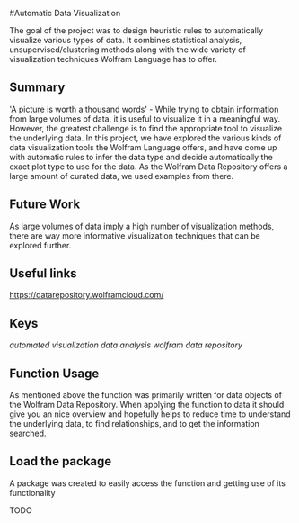 #Automatic Data Visualization

The goal of the project was to design heuristic rules to automatically visualize various types of data. It combines statistical analysis, unsupervised/clustering methods along with the wide variety of visualization techniques Wolfram Language has to offer.


## Summary
'A picture is worth a thousand words' - While trying to obtain information from large volumes of data, it is useful to visualize it in a meaningful way. However, the greatest challenge is to find the appropriate tool to visualize the underlying data. In this project, we have explored the various kinds of data visualization tools the Wolfram Language offers, and have come up with automatic rules to infer the data type and decide automatically the exact plot type to use for the data.  As the Wolfram Data Repository offers a large amount of curated data, we used examples from there. 

## Future Work
As large volumes of data imply a high number of visualization methods, there are way more informative visualization techniques that can be explored further. 

## Useful links
https://datarepository.wolframcloud.com/

## Keys
*automated visualization* 
*data analysis*
*wolfram data repository*


## Function Usage
As mentioned above the function was primarily written for data objects of the Wolfram Data Repository. When applying the function to data it should give you an nice overview and hopefully helps to reduce time to understand the underlying data, to find relationships, and to get the information searched. 

## Load the package 
A package was created to easily access the function and getting use of its functionality

TODO